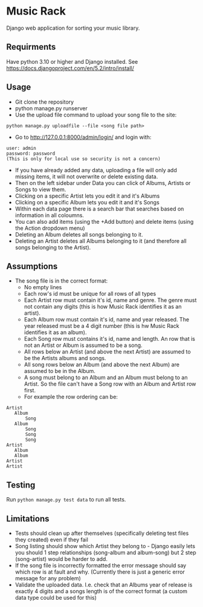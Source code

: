 # Music Rack

Django web application for sorting your music library.

## Requirments
Have python 3.10 or higher and Django installed. See https://docs.djangoproject.com/en/5.2/intro/install/

## Usage

- Git clone the repository
- python manage.py runserver
- Use the upload file command to upload your song file to the site:

`python manage.py uploadfile --file <song file path>`

- Go to http://127.0.0.1:8000/admin/login/ and login with:
```
user: admin
password: password
(This is only for local use so security is not a concern)
```
- If you have already added any data, uploading a file will only add missing items, it will not overwrite or delete existing data.
- Then on the left sidebar under Data you can click of Albums, Artists or Songs to view them.
- Clicking on a specific Artist lets you edit it and it's Albums
- Clicking on a specific Album lets you edit it and it's Songs
- Within each data page there is a search bar that searches based on information in all coloumns.
- You can also add items (using the +Add button) and delete items (using the Action dropdown menu)
- Deleting an Album deletes all songs belonging to it.
- Deleting an Artist deletes all Albums belonging to it (and therefore all songs belonging to the Artist).

## Assumptions
 - The song file is in the correct format:
    - No empty lines
    - Each row's id must be unique for all rows of all types
    - Each Artist row must contain it's id, name and genre. The genre must not contain any digits (this is how Music Rack identifies it as an artist).
    - Each Album row must contain it's id, name and year released. The year released must be a 4 digit number (this is hw Music Rack identifies it as an album).
    - Each Song row must contains it's id, name and length. An row that is not an Artist or Album is assumed to be a song.
    - All rows below an Artist (and above the next Artist) are assumed to be the Artists albums and songs.
    - All song rows below an Album (and above the next Album) are assumed to be in the Album.
    - A song must belong to an Album and an Album must belong to an Artist. So the file can't have a Song row with an Album and Artist row first.
    - For example the row ordering can be:

 ```
 Artist 
    Album
        Song
    Album
        Song
        Song
        Song
Artist
    Album
    Album
Artist
Artist
```

## Testing

Run `python manage.py test data` to run all tests.

## Limitations

- Tests should clean up after themselves (specifically deleting test files they created) even if they fail
- Song listing should show which Artist they belong to - Django easily lets you should 1 step relationships (song-album and album-song) but 2 step (song-artist) would be harder to add.
- If the song file is incorrectly formatted the error message should say which row is at fault and why. (Currently there is just a generic error message for any problem)
- Validate the uploaded data. I.e. check that an Albums year of release is exactly 4 digits and a songs length is of the correct format (a custom data type could be used for this) 